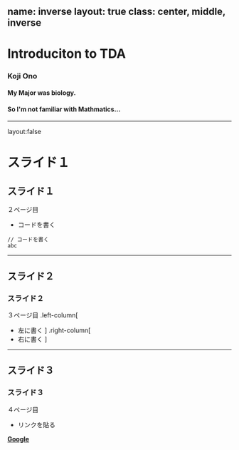 name: inverse
layout: true
class: center, middle, inverse
---
# Introduciton to TDA
### Koji Ono

#### My Major was biology.

#### So I'm not familiar with Mathmatics...
---
layout:false
# スライド１
## スライド１
２ページ目

* コードを書く
```
// コードを書く
abc
```
---
## スライド２
### スライド２
３ページ目
.left-column[
* 左に書く
]
.right-column[
* 右に書く
]

---
## スライド３
### スライド３
４ページ目

* リンクを貼る

__[Google](https://www.google.co.jp/)__